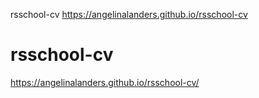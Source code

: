 rsschool-cv
https://angelinalanders.github.io/rsschool-cv

# rsschool-cv
https://angelinalanders.github.io/rsschool-cv/

